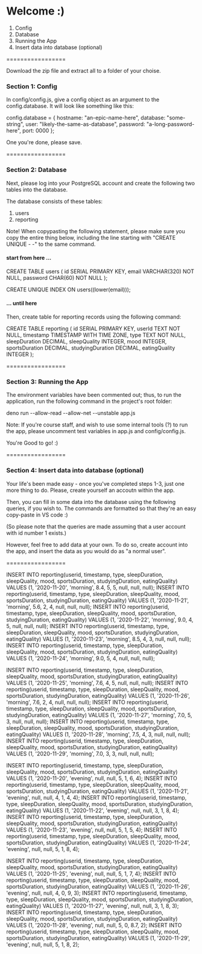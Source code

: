 # Welcome :) # 

1. Config
2. Database
3. Running the App
4. Insert data into database (optional)

=================

Download the zip file and extract all to a folder of your choise.

### Section 1: Config ### 

In config/config.js, give a config object as an argument to the config.database.
It will look like something like this:

  config.database = {
    hostname: "an-epic-name-here",
    database: "some-string",
    user: "likely-the-same-as-database",
    password: "a-long-password-here",
    port: 0000
  };

One you're done, please save.


=================


### Section 2: Database ###

Next, please log into your PostgreSQL account and create the following two tables into the database.

The database consists of these tables:
  1) users
  2) reporting

Note! 
When copypasting the following statement, please make sure you copy the entire thing below,
including the line starting with "CREATE UNIQUE - -" to the same command.

#### start from here ... ####

CREATE TABLE users (
  id SERIAL PRIMARY KEY,
  email VARCHAR(320) NOT NULL,
  password CHAR(60) NOT NULL
);

CREATE UNIQUE INDEX ON users((lower(email)));

#### ... until here ####


Then, create table for reporting records using the following command:

CREATE TABLE reporting (
    id SERIAL PRIMARY KEY,
    userId TEXT NOT NULL,
    timestamp TIMESTAMP WITH TIME ZONE,
    type TEXT NOT NULL,
    sleepDuration DECIMAL,
    sleepQuality INTEGER,
    mood INTEGER,
    sportsDuration DECIMAL,
    studyingDuration DECIMAL,
    eatingQuality INTEGER
);


=================


### Section 3: Running the App ###

The environment variables have been commented out; 
thus, to run the application, run the following command in the project's root folder:

deno run --allow-read --allow-net --unstable app.js

Note: If you're course staff, and wish to use some internal tools (?) to run the app,
please uncomment test variables in app.js and config/config.js. 

You're Good to go! :) 


=================


### Section 4: Insert data into database (optional) ###

Your life's been made easy - once you've completed steps 1-3, just one more thing to do.
Please, create yourself an accoutn within the app.

Then, you can fill in some data into the database using the
following queries, if you wish to. The commands are formatted so that they're an easy copy-paste in VS code :)

(So please note that the queries are made assuming that a user account with id number 1 exists.)

However, feel free to add data at your own. 
To do so, create account into the app, and insert the data as you would do as "a normal user".


================= 

INSERT INTO reporting(userid, timestamp, type, sleepDuration, sleepQuality, mood, sportsDuration, studyingDuration, eatingQuality) 
VALUES (1, '2020-11-20', 'morning', 8.4, 5, 5, null, null, null);
INSERT INTO reporting(userid, timestamp, type, sleepDuration, sleepQuality, mood, sportsDuration, studyingDuration, eatingQuality) 
VALUES (1, '2020-11-21', 'morning', 5.6, 2, 4, null, null, null);
INSERT INTO reporting(userid, timestamp, type, sleepDuration, sleepQuality, mood, sportsDuration, studyingDuration, eatingQuality) 
VALUES (1, '2020-11-22', 'morning', 9.0, 4, 5, null, null, null);
INSERT INTO reporting(userid, timestamp, type, sleepDuration, sleepQuality, mood, sportsDuration, studyingDuration, eatingQuality) 
VALUES (1, '2020-11-23', 'morning', 8.5, 4, 3, null, null, null);
INSERT INTO reporting(userid, timestamp, type, sleepDuration, sleepQuality, mood, sportsDuration, studyingDuration, eatingQuality) 
VALUES (1, '2020-11-24', 'morning', 9.0, 5, 4, null, null, null);



INSERT INTO reporting(userid, timestamp, type, sleepDuration, sleepQuality, mood, sportsDuration, studyingDuration, eatingQuality) 
VALUES (1, '2020-11-25', 'morning', 7.6, 4, 5, null, null, null);
INSERT INTO reporting(userid, timestamp, type, sleepDuration, sleepQuality, mood, sportsDuration, studyingDuration, eatingQuality) 
VALUES (1, '2020-11-26', 'morning', 7.6, 2, 4, null, null, null);
INSERT INTO reporting(userid, timestamp, type, sleepDuration, sleepQuality, mood, sportsDuration, studyingDuration, eatingQuality) 
VALUES (1, '2020-11-27', 'morning', 7.0, 5, 3, null, null, null);
INSERT INTO reporting(userid, timestamp, type, sleepDuration, sleepQuality, mood, sportsDuration, studyingDuration, eatingQuality) 
VALUES (1, '2020-11-28', 'morning', 7.5, 4, 3, null, null, null);
INSERT INTO reporting(userid, timestamp, type, sleepDuration, sleepQuality, mood, sportsDuration, studyingDuration, eatingQuality) 
VALUES (1, '2020-11-29', 'morning', 7.0, 3, 3, null, null, null);



INSERT INTO reporting(userid, timestamp, type, sleepDuration, sleepQuality, mood, sportsDuration, studyingDuration, eatingQuality) 
VALUES (1, '2020-11-20', 'evening', null, null, 5, 1, 6, 4);
INSERT INTO reporting(userid, timestamp, type, sleepDuration, sleepQuality, mood, sportsDuration, studyingDuration, eatingQuality) 
VALUES (1, '2020-11-21', 'evening', null, null, 4, 1, 4, 4);
INSERT INTO reporting(userid, timestamp, type, sleepDuration, sleepQuality, mood, sportsDuration, studyingDuration, eatingQuality) 
VALUES (1, '2020-11-22', 'evening', null, null, 3, 1, 8, 4);
INSERT INTO reporting(userid, timestamp, type, sleepDuration, sleepQuality, mood, sportsDuration, studyingDuration, eatingQuality) 
VALUES (1, '2020-11-23', 'evening', null, null, 5, 1, 5, 4);
INSERT INTO reporting(userid, timestamp, type, sleepDuration, sleepQuality, mood, sportsDuration, studyingDuration, eatingQuality) 
VALUES (1, '2020-11-24', 'evening', null, null, 5, 1, 8, 4);



INSERT INTO reporting(userid, timestamp, type, sleepDuration, sleepQuality, mood, sportsDuration, studyingDuration, eatingQuality) 
VALUES (1, '2020-11-25', 'evening', null, null, 5, 1, 7, 4);
INSERT INTO reporting(userid, timestamp, type, sleepDuration, sleepQuality, mood, sportsDuration, studyingDuration, eatingQuality) 
VALUES (1, '2020-11-26', 'evening', null, null, 4, 0, 9, 3);
INSERT INTO reporting(userid, timestamp, type, sleepDuration, sleepQuality, mood, sportsDuration, studyingDuration, eatingQuality) 
VALUES (1, '2020-11-27', 'evening', null, null, 3, 1, 8, 3);
INSERT INTO reporting(userid, timestamp, type, sleepDuration, sleepQuality, mood, sportsDuration, studyingDuration, eatingQuality) 
VALUES (1, '2020-11-28', 'evening', null, null, 5, 0, 8.7, 2);
INSERT INTO reporting(userid, timestamp, type, sleepDuration, sleepQuality, mood, sportsDuration, studyingDuration, eatingQuality) 
VALUES (1, '2020-11-29', 'evening', null, null, 5, 1, 8, 2);



